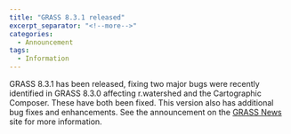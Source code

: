 ```yaml
---
title: "GRASS 8.3.1 released"
excerpt_separator: "<!--more-->"
categories:
  - Announcement
tags:
  - Information
---
```

<!-- Google tag (gtag.js) -->
<script async src="https://www.googletagmanager.com/gtag/js?id=G-9NBX5KDKM0"></script>
<script>
  window.dataLayer = window.dataLayer || [];
  function gtag(){dataLayer.push(arguments);}
  gtag('js', new Date());
  gtag('config', 'G-9NBX5KDKM0');
</script>

GRASS 8.3.1 has been released, fixing two major bugs were recently identified in GRASS 8.3.0 affecting r.watershed and the Cartographic Composer. These have both been fixed. This version also has additional bug fixes and enhancements. See the announcement on the [GRASS News](https://grass.osgeo.org/news/) site for more information.
